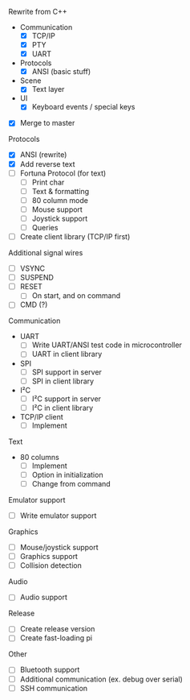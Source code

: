 Rewrite from C++
 - Communication
   - [x] TCP/IP
   - [x] PTY
   - [x] UART
 - Protocols
   - [x] ANSI (basic stuff)
 - Scene
   - [x] Text layer
 - UI
   - [x] Keyboard events / special keys
 - [x] Merge to master
   
Protocols
 - [x] ANSI (rewrite)
 - [x] Add reverse text
 - [ ] Fortuna Protocol (for text)
   - [ ] Print char
   - [ ] Text & formatting
   - [ ] 80 column mode
   - [ ] Mouse support
   - [ ] Joystick support
   - [ ] Queries
 - [ ] Create client library (TCP/IP first)

Additional signal wires
 - [ ] VSYNC
 - [ ] SUSPEND
 - [ ] RESET
   - [ ] On start, and on command
 - [ ] CMD (?)

Communication
 - UART 
    - [ ] Write UART/ANSI test code in microcontroller
    - [ ] UART in client library
 - SPI
   - [ ] SPI support in server
   - [ ] SPI in client library
 - I²C
    - [ ] I²C support in server
    - [ ] I²C in client library
 - TCP/IP client
   - [ ] Implement

Text
 - 80 columns
   - [ ] Implement
   - [ ] Option in initialization
   - [ ] Change from command

Emulator support
 - [ ] Write emulator support

Graphics
 - [ ] Mouse/joystick support
 - [ ] Graphics support
 - [ ] Collision detection

Audio
 - [ ] Audio support

Release
 - [ ] Create release version
 - [ ] Create fast-loading pi

Other
 - [ ] Bluetooth support
 - [ ] Additional communication (ex. debug over serial)
 - [ ] SSH communication